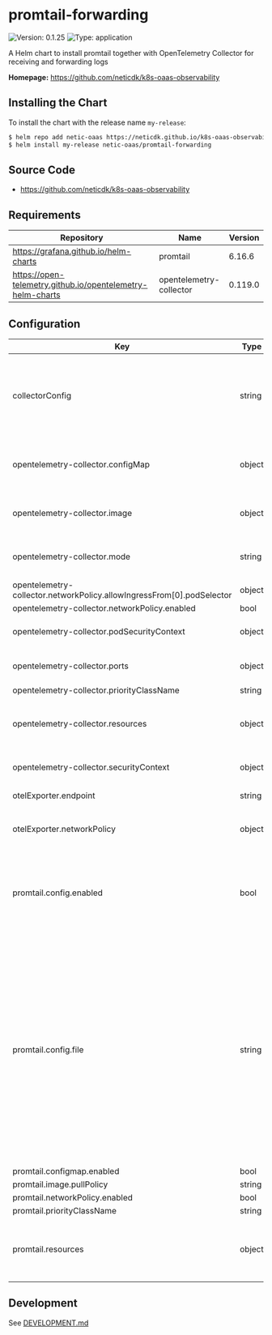 # promtail-forwarding

![Version: 0.1.25](https://img.shields.io/badge/Version-0.1.25-informational?style=flat-square) ![Type: application](https://img.shields.io/badge/Type-application-informational?style=flat-square)

A Helm chart to install promtail together with OpenTelemetry Collector for receiving and forwarding logs

**Homepage:** <https://github.com/neticdk/k8s-oaas-observability>

## Installing the Chart

To install the chart with the release name `my-release`:

```bash
$ helm repo add netic-oaas https://neticdk.github.io/k8s-oaas-observability
$ helm install my-release netic-oaas/promtail-forwarding
```

## Source Code

* <https://github.com/neticdk/k8s-oaas-observability>

## Requirements

| Repository | Name | Version |
|------------|------|---------|
| https://grafana.github.io/helm-charts | promtail | 6.16.6 |
| https://open-telemetry.github.io/opentelemetry-helm-charts | opentelemetry-collector | 0.119.0 |

## Configuration

| Key | Type | Default | Description |
|-----|------|---------|-------------|
| collectorConfig | string | `"exporters:\n{{- if .Values.otelExporter.endpoint }}\n  otlphttp:\n    endpoint: {{ .Values.otelExporter.endpoint }}\n    tls:\n      insecure: true\n{{- else }}\n  debug: {}\n{{- end }}\nextensions:\n  health_check:\n    endpoint: ${env:MY_POD_IP}:13133\nprocessors:\n  batch: {}\n  memory_limiter:\n    check_interval: 5s\n    limit_percentage: 80\n    spike_limit_percentage: 25\nreceivers:\n  loki:\n    protocols:\n      grpc:\n        endpoint: ${env:MY_POD_IP}:3600\n      http:\n        endpoint: ${env:MY_POD_IP}:3500\n    use_incoming_timestamp: true\nservice:\n  extensions:\n  - health_check\n  pipelines:\n    logs:\n      exporters:\n{{- if .Values.otelExporter.endpoint }}\n      - otlphttp\n{{- else }}\n      - debug\n{{- end }}\n      processors:\n      - memory_limiter\n      - batch\n      receivers:\n      - loki\n  telemetry:\n    metrics:\n      address: ${env:MY_POD_IP}:8888\n"` | OpenTelemetry Collector yaml configuration. The input will be run through the Helm templating engine. |
| opentelemetry-collector.configMap | object | `{"create":false,"existingName":"true"}` | set up configuration matching the Promtail configuration |
| opentelemetry-collector.image | object | `{"pullPolicy":"Always","repository":"otel/opentelemetry-collector-contrib"}` | image must be "contrib" to include the Loki receiver |
| opentelemetry-collector.mode | string | `"deployment"` | should be deployet as Kubernetes "deployment" |
| opentelemetry-collector.networkPolicy.allowIngressFrom[0].podSelector | object | `{}` |  |
| opentelemetry-collector.networkPolicy.enabled | bool | `true` |  |
| opentelemetry-collector.podSecurityContext | object | `{"fsGroup":65534,"runAsGroup":65534,"runAsNonRoot":true,"runAsUser":65534}` | setting up strict security contexts |
| opentelemetry-collector.ports | object | `{"jaeger-compact":{"enabled":false},"jaeger-grpc":{"enabled":false},"jaeger-thrift":{"enabled":false},"loki-grpc":{"appProtocol":"grpc","containerPort":3600,"enabled":true,"hostPort":3600,"protocol":"TCP","servicePort":3600},"loki-http":{"containerPort":3500,"enabled":true,"hostPort":3500,"protocol":"TCP","servicePort":3500},"metrics":{"enabled":true},"otlp":{"enabled":false},"otlp-http":{"enabled":false},"zipkin":{"enabled":false}}` | only setup up port to receive Loki protocol |
| opentelemetry-collector.priorityClassName | string | `"secure-cloud-stack-technical-operations-critical"` |  |
| opentelemetry-collector.resources | object | `{"limits":{"memory":"48Mi"},"requests":{"cpu":"5m","memory":"48Mi"}}` | default resource allocation should be overriden |
| opentelemetry-collector.securityContext | object | `{"allowPrivilegeEscalation":false,"capabilities":{"drop":["ALL"]},"privileged":false,"readOnlyRootFilesystem":true}` | setting up strict security contexts |
| otelExporter.endpoint | string | `nil` | Endpoint for OTEL export |
| otelExporter.networkPolicy | object | `{"enabled":false,"port":4318,"to":null}` | Proprties to configure egress network policy |
| promtail.config.enabled | bool | `false` | The configuration is rendered by this chart so it should not be rendered by the included Promtail chart |
| promtail.config.file | string | `"server:\n  log_level: info\n  log_format: logfmt\n  http_listen_port: 3101\n\nclients:\n  - url: http://{{ include \"promtail-forwarding.opentelemetry-servicename\" . }}:3500/loki/api/v1/push\n\npositions:\n  filename: /run/promtail/positions.yaml\n\nscrape_configs:\n  # See also https://github.com/grafana/loki/blob/master/production/ksonnet/promtail/scrape_config.libsonnet for reference\n  - job_name: kubernetes-pods\n    pipeline_stages:\n      - cri: {}\n    kubernetes_sd_configs:\n      - role: pod\n    relabel_configs:\n      - source_labels:\n          - __meta_kubernetes_pod_controller_name\n        regex: ([0-9a-z-.]+?)(-[0-9a-f]{8,10})?\n        action: replace\n        target_label: __tmp_controller_name\n      - source_labels:\n          - __meta_kubernetes_pod_label_app_kubernetes_io_name\n          - __meta_kubernetes_pod_label_app\n          - __tmp_controller_name\n          - __meta_kubernetes_pod_name\n        regex: ^;*([^;]+)(;.*)?$\n        action: replace\n        target_label: app\n      - source_labels:\n          - __meta_kubernetes_pod_label_app_kubernetes_io_instance\n          - __meta_kubernetes_pod_label_instance\n        regex: ^;*([^;]+)(;.*)?$\n        action: replace\n        target_label: instance\n      - source_labels:\n          - __meta_kubernetes_pod_label_app_kubernetes_io_component\n          - __meta_kubernetes_pod_label_component\n        regex: ^;*([^;]+)(;.*)?$\n        action: replace\n        target_label: component\n      - action: replace\n        source_labels:\n        - __meta_kubernetes_pod_node_name\n        target_label: node_name\n      - action: replace\n        source_labels:\n        - __meta_kubernetes_namespace\n        target_label: namespace\n      - action: replace\n        replacement: $1\n        separator: /\n        source_labels:\n        - namespace\n        - app\n        target_label: job\n      - action: replace\n        source_labels:\n        - __meta_kubernetes_pod_name\n        target_label: pod\n      - action: replace\n        source_labels:\n        - __meta_kubernetes_pod_container_name\n        target_label: container\n      - action: replace\n        replacement: /var/log/pods/*$1/*.log\n        separator: /\n        source_labels:\n        - __meta_kubernetes_pod_uid\n        - __meta_kubernetes_pod_container_name\n        target_label: __path__\n      - action: replace\n        regex: true/(.*)\n        replacement: /var/log/pods/*$1/*.log\n        separator: /\n        source_labels:\n        - __meta_kubernetes_pod_annotationpresent_kubernetes_io_config_hash\n        - __meta_kubernetes_pod_annotation_kubernetes_io_config_hash\n        - __meta_kubernetes_pod_container_name\n        target_label: __path__\n      - action: replace\n        regex: ^;*([^;]+)(;.*)?$\n        source_labels:\n        - __meta_kubernetes_pod_label_app_kubernetes_io_version\n        - __meta_kubernetes_pod_label_version\n        target_label: version\n\nlimits_config:\n\ntracing:\n  enabled: false\n"` | The default yaml configuration. This can be overriden to filter or otherwise change the Promtail configuration. Note that the configuration sets up the OpenTelemetry Collector as target for the log data. |
| promtail.configmap.enabled | bool | `true` |  |
| promtail.image.pullPolicy | string | `"Always"` |  |
| promtail.networkPolicy.enabled | bool | `true` |  |
| promtail.priorityClassName | string | `"secure-cloud-stack-technical-operations-critical"` |  |
| promtail.resources | object | `{"limits":{"memory":"64Mi"},"requests":{"cpu":"10m","memory":"64Mi"}}` | Default resources should be overriden based on the usage |

## Development

See [DEVELOPMENT.md](../../DEVELOPMENT.md)
